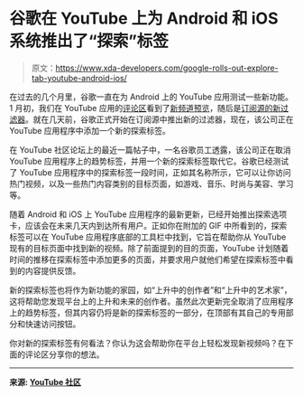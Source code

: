 # 谷歌在 YouTube 上为 Android 和 iOS 系统推出了“探索”标签

> 原文：<https://www.xda-developers.com/google-rolls-out-explore-tab-youtube-android-ios/>

在过去的几个月里，谷歌一直在为 Android 上的 YouTube 应用测试一些新功能。1 月初，我们在 YouTube 应用的[评论区](https://www.xda-developers.com/youtube-hiding-comments-section-android/)看到了[新频道预览](https://www.xda-developers.com/youtube-tests-showing-channel-previews-comments-section/)，随后是[订阅源的新过滤器](https://www.xda-developers.com/google-filters-subscription-feed-youtube-app/)。就在几天前，谷歌正式开始在订阅源中推出新的过滤器，现在，该公司正在 YouTube 应用程序中添加一个新的探索标签。

在 YouTube 社区论坛上的最近一篇帖子中，一名谷歌员工透露，该公司正在取消 YouTube 应用程序上的趋势标签，并用一个新的探索标签取代它。谷歌已经测试了 YouTube 应用程序中的探索标签一段时间，正如其名称所示，它可以让你访问热门视频，以及一些热门内容类别的目标页面，如游戏、音乐、时尚与美容、学习等。

随着 Android 和 iOS 上 YouTube 应用程序的最新更新，已经开始推出探索选项卡，应该会在未来几天内到达所有用户。正如你在附加的 GIF 中所看到的，探索标签可以在 YouTube 应用程序底部的工具栏中找到，它旨在帮助你从 YouTube 现有的目标页面中找到新的视频。除了前面提到的目的页面，YouTube 计划随着时间的推移在探索标签中添加更多的页面，并要求用户就他们希望在探索标签中看到的内容提供反馈。

新的探索标签也将作为新功能的家园，如“上升中的创作者”和“上升中的艺术家”，这将帮助您发现平台上的上升和未来的创作者。虽然此次更新完全取消了应用程序上的趋势标签，但其内容仍将是新的探索标签的一部分，在顶部有其自己的专用部分和快速访问按钮。

你对新的探索标签有何看法？你认为这会帮助你在平台上轻松发现新视频吗？在下面的评论区分享你的想法。

* * *

**来源: [YouTube 社区](https://support.google.com/youtube/thread/33277848)**